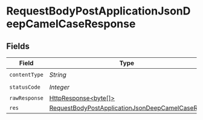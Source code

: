 # RequestBodyPostApplicationJsonDeepCamelCaseResponse


## Fields

| Field                                                                                                                       | Type                                                                                                                        | Required                                                                                                                    | Description                                                                                                                 |
| --------------------------------------------------------------------------------------------------------------------------- | --------------------------------------------------------------------------------------------------------------------------- | --------------------------------------------------------------------------------------------------------------------------- | --------------------------------------------------------------------------------------------------------------------------- |
| `contentType`                                                                                                               | *String*                                                                                                                    | :heavy_check_mark:                                                                                                          | N/A                                                                                                                         |
| `statusCode`                                                                                                                | *Integer*                                                                                                                   | :heavy_check_mark:                                                                                                          | N/A                                                                                                                         |
| `rawResponse`                                                                                                               | [HttpResponse<byte[]>](https://docs.oracle.com/en/java/javase/11/docs/api/java.net.http/java/net/http/HttpResponse.html)    | :heavy_minus_sign:                                                                                                          | N/A                                                                                                                         |
| `res`                                                                                                                       | [RequestBodyPostApplicationJsonDeepCamelCaseRes](../../models/operations/RequestBodyPostApplicationJsonDeepCamelCaseRes.md) | :heavy_minus_sign:                                                                                                          | OK                                                                                                                          |